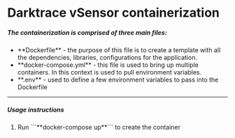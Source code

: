 <h1>Darktrace vSensor containerization</h1>


<h5>The containerization is comprised of three main files:</h5>

<ul>
<li>**Dockerfile** - the purpose of this file is to create a template with all the dependencies, libraries, configurations for the application.</li>
<li>**docker-compose.yml** - this file is used to bring up multiple containers. In this context is used to pull environment variables.</li>
<li>**.env** - used to define a few environment variables to pass into the Dockerfile</li>
</ul>

---

<h5>Usage instructions</h5>

<ol>
<li>Run ```**docker-compose up**``` to create the container</li>
</ol>

